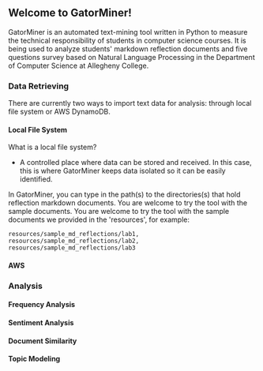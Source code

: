 ## Welcome to GatorMiner!
GatorMiner is an automated text-mining tool written in Python to measure the technical
responsibility of students in computer science courses. It is being used to analyze
students' markdown reflection documents and five questions survey based on
Natural Language Processing in the Department of Computer Science at Allegheny
College.

### Data Retrieving

There are currently two ways to import text data for analysis: through local file system or AWS DynamoDB.

#### Local File System
What is a local file system?
  - A controlled place where data can be stored and received. In this case, this
is where GatorMiner keeps data isolated so it can be easily identified. 

In GatorMiner, you can type in the path(s) to the directories(s) that hold
reflection markdown documents. You are welcome  to try the tool with the sample
documents. You are welcome to try the tool with the sample documents we provided
in the 'resources', for example:

```shell
resources/sample_md_reflections/lab1, resources/sample_md_reflections/lab2, resources/sample_md_reflections/lab3
```

#### AWS

### Analysis

#### Frequency Analysis

#### Sentiment Analysis

#### Document Similarity

#### Topic Modeling
